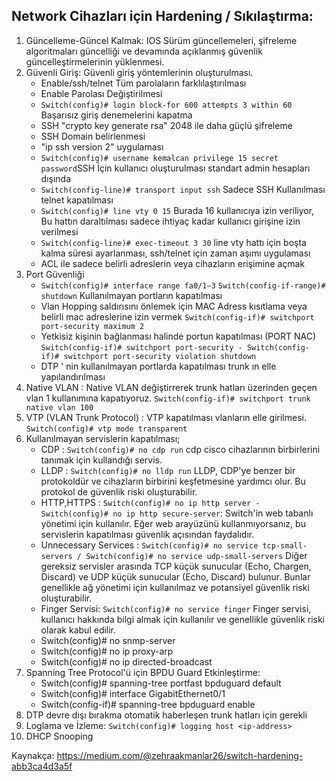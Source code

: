 ## Network Cihazları için Hardening / Sıkılaştırma:
1. Güncelleme-Güncel Kalmak: IOS Sürüm güncellemeleri, şifreleme algoritmaları güncelliği ve devamında açıklanmış güvenlik güncelleştirmelerinin yüklenmesi.
2. Güvenli Giriş: Güvenli giriş yöntemlerinin oluşturulması.
    - Enable/ssh/telnet Tüm parolaların farklılaştırılması
    - Enable Parolası Değiştirilmesi
    - ```Switch(config)# login block-for 600 attempts 3 within 60``` Başarısız giriş denemelerini kapatma
    - SSH "crypto key generate rsa" 2048 ile daha güçlü şifreleme
    - SSH Domain belirlenmesi
    - "ip ssh version 2" uygulaması
    - `Switch(config)# username kemalcan privilege 15 secret password`SSH İçin kullanıcı oluşturulması standart admin hesapları dışında 
    - `Switch(config-line)# transport input ssh` Sadece SSH Kullanılması telnet kapatılması
    - `Switch(config)# line vty 0 15` Burada 16 kullanıcıya izin veriliyor, Bu hattın daraltılması sadece ihtiyaç kadar kullanıcı girişine izin verilmesi 
    - `Switch(config-line)# exec-timeout 3 30` line vty hattı için boşta kalma süresi ayarlanması, ssh/telnet için zaman aşımı uygulaması
    - ACL ile sadece belirli adreslerin veya cihazların erişimine açmak
3. Port Güvenliği
    - `Switch(config)# interface range fa0/1–3` `Switch(config-if-range)# shutdown` Kullanılmayan portların kapatılması
    - Vlan Hopping saldırısını önlemek için MAC Adress kısıtlama veya belirli mac adreslerine izin vermek `Switch(config-if)# switchport port-security maximum 2`
    - Yetkisiz kişinin bağlanması halinde portun kapatılması (PORT NAC) `Switch(config-if)# switchport port-security - Switch(config-if)# switchport port-security violation shutdown`
    - DTP ' nin kullanılmayan portlarda kapatılması trunk ın elle yapılandırılması
4. Native VLAN : Native VLAN değiştirrerek trunk hatları üzerinden geçen vlan 1 kullanımına kapatıyoruz. `Switch(config-if)# switchport trunk native vlan 100`
5. VTP (VLAN Trunk Protocol) : VTP kapatılması vlanların elle girilmesi. `Switch(config)# vtp mode transparent`
6. Kullanılmayan servislerin kapatılması;
    - CDP : `Switch(config)# no cdp run` cdp cisco cihazlarının birbirlerini tanımak için kullandığı servis.
    - LLDP : `Switch(config)# no lldp run` LLDP, CDP'ye benzer bir protokoldür ve cihazların birbirini keşfetmesine yardımcı olur. Bu protokol de güvenlik riski oluşturabilir.
    - HTTP,HTTPS : `Switch(config)# no ip http server - Switch(config)# no ip http secure-server`: Switch'in web tabanlı yönetimi için kullanılır. Eğer web arayüzünü kullanmıyorsanız, bu servislerin kapatılması güvenlik açısından faydalıdır.
    - Unnecessary Services : `Switch(config)# no service tcp-small-servers / Switch(config)# no service udp-small-servers` Diğer gereksiz servisler arasında TCP küçük sunucular (Echo, Chargen, Discard) ve UDP küçük sunucular (Echo, Discard) bulunur. Bunlar genellikle ağ yönetimi için kullanılmaz ve potansiyel güvenlik riski oluşturabilir.
    - Finger Servisi: `Switch(config)# no service finger` Finger servisi, kullanıcı hakkında bilgi almak için kullanılır ve genellikle güvenlik riski olarak kabul edilir.
    - Switch(config)# no snmp-server
    - Switch(config)# no ip proxy-arp
    - Switch(config)# no ip directed-broadcast
7. Spanning Tree Protocol'ü için BPDU Guard Etkinleştirme: 
    - Switch(config)# spanning-tree portfast bpduguard default
    - Switch(config)# interface GigabitEthernet0/1
    - Switch(config-if)# spanning-tree bpduguard enable
8. DTP devre dışı bırakma otomatik haberleşen trunk hatları için gerekli
9. Loglama ve İzleme: `Switch(config)# logging host <ip-address>`
10. DHCP Snooping



Kaynakça: https://medium.com/@zehraakmanlar26/switch-hardening-abb3ca4d3a5f
